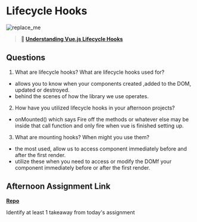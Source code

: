 # Lifecycle Hooks

![replace_me](https://codeworks.blob.core.windows.net/public/assets/img/illustrations/placeholder.svg)

> **📖 [Understanding Vue.js Lifecycle Hooks](https://codeworksacademy.com/fs-student-guide/resources/wk6/03-Vue-Lifecycle-Hooks)**

## Questions

1. What are lifecycle hooks? What are lifecycle hooks used for?
- allows you to know when your components created ,added to the DOM, updated or destroyed.
- behind the scenes of how the library we use operates. 
 

2. How have you utilized lifecycle hooks in your afternoon projects?
- onMounted() which says Fire off the methods or whatever else may be inside that call function and only fire when vue is finished setting up.

3. What are mounting hooks? When might you use them?
- the most used, allow us to access component immediately before and after the first render.
- utilize these when  you need to access or modify the DOMf your component  immediately before or after the first render.

## Afternoon Assignment Link

**[Repo](https://github.com/TungLe0319/fall22-gregslist-vue-inclass)**

Identify at least 1 takeaway from today's assignment
